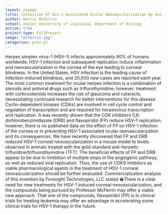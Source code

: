 ```yaml
---
layout: pipage
title: Inhibition Of Hsv-1 Associated Ocular Neovascularization By Antiangiogenic Agents
author: Harris McFerrin
school: Xavier University of Louisiana, Department of Biology
active: true
project-type: FullProject
image: "mcferrin.jpg"
categories: prev-pi
---
```


<p>Herpes simplex virus-1 (HSV-1) infects approximately 90% of humans worldwide. HSV-1 infection and subsequent replication induce inflammation and neovascularization in the cornea of the eye leading to corneal blindness. In the United States, HSV infection is the leading cause of infection-induced blindness, and 20,000 new cases are reported each year. The most common treatment for ocular herpes infection is a combination of steroids and antiviral drugs such as triflurothymidine; however, treatment with corticosteroids increases the risk of glaucoma and cataracts, necessitating continued research for better interventions for this disease. Cyclin-dependent kinases (CDKs) are involved in cell cycle control and regulation of transcription and are required for herpesvirus transcription and replication. It was recently shown that the CDK inhibitors 5,6- dichlorobenzimidazole (DRB) and flavopiridol (FP) reduce HSV-1 replication; however, there is no published data on the effect of FP on HSV-1 infection of the cornea or in preventing HSV-1 associated ocular neovascularization and its consequences. We have recently discovered that FP and DRB reduced HSV-1 corneal neovascularization in a mouse model to levels observed in animals treated with the gold-standard anti-herpetic trifluridine/trifluorothymidine (TFT). The beneficial effects of FP and DRB appear to be due to inhibition of multiple steps in the angiogenic pathway, as well as reduced viral replication. Thus, the use of CDK9 inhibitors as viable pharmacological agents in the treatment of HSV-1 corneal neovascularization should be further evaluated. Commercialization analysis of this invention by Foresight Technologies, LLC stated �There is a clear need for new treatments for HSV-1 induced corneal neovascularization, and the compounds being pursued by Professor McFerrin may offer a viable new approach. That one of the compounds, flavopiridol (FP) is in clinical trials for treating leukemia may offer an advantage in accelerating some clinical trials for HSV-1 therapy in the future.
</p>
